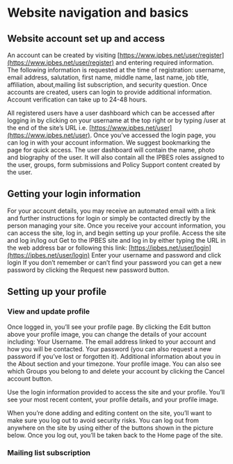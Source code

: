 # Website navigation and basics

## Website account set up and access

An account can be created by visiting [https://www.ipbes.net/user/register](https://www.ipbes.net/user/register) and entering required information. The following information is requested at the time of registration: username, email address, salutation, first name, middle name, last name, job title, affiliation, about,mailing list subscription, and security question. Once accounts are created, users can login to provide additional information. Account verification can take up to 24-48 hours.

All registered users have a user dashboard which can be accessed after logging in by clicking on your username at the top right or by typing /user at the end of the site’s URL i.e. [https://www.ipbes.net/user](https://www.ipbes.net/user). Once you’ve accessed the login page, you can log in with your account information. We suggest bookmarking the page for quick access. The user dashboard will contain the name, photo and biography of the user. It will also contain all the IPBES roles assigned to the user, groups, form submissions and Policy Support content created by the user.

## Getting your login information

For your account details, you may receive an automated email with a link and further instructions for login or simply be contacted directly by the person managing your site. Once you receive your account information, you can access the site, log in, and begin setting up your profile. Access the site and log in/log out Get to the IPBES site and log in by either typing the URL in the web address bar or following this link: [https://ipbes.net/user/login](https://ipbes.net/user/login) Enter your username and password and click login If you don’t remember or can’t find your password you can get a new password by clicking the Request new password button.

## Setting up your profile

### View and update profile

Once logged in, you’ll see your profile page. By clicking the Edit button above your profile image, you can change the details of your account including: Your Username. The email address linked to your account and how you will be contacted. Your password \(you can also request a new password if you’ve lost or forgotten it\). Additional information about you in the About section and your timezone. Your profile image. You can also see which Groups you belong to and delete your account by clicking the Cancel account button.

Use the login information provided to access the site and your profile. You’ll see your most recent content, your profile details, and your profile image.

When you’re done adding and editing content on the site, you’ll want to make sure you log out to avoid security risks. You can log out from anywhere on the site by using either of the buttons shown in the picture below. Once you log out, you’ll be taken back to the Home page of the site.

### Mailing list subscription





